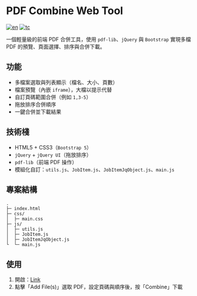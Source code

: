 # PDF Combine Web Tool
[![en](https://img.shields.io/badge/lang-en-red.svg)](https://github.com/enochwong3111/CombinePDFOnline/blob/main/README.md)
[![tc](https://img.shields.io/badge/lang-tc-blue.svg)](https://github.com/enochwong3111/CombinePDFOnline/blob/main/README.tc.md)

一個輕量級的前端 PDF 合併工具，使用 `pdf-lib`、`jQuery` 與 `Bootstrap` 實現多檔 PDF 的預覽、頁面選擇、排序與合併下載。

## 功能

- 多檔案選取與列表顯示（檔名、大小、頁數）
- 檔案預覽（內嵌 `iframe`），大檔以提示代替
- 自訂頁碼範圍合併（例如 `1,3-5`）
- 拖放排序合併順序
- 一鍵合併並下載結果

## 技術棧

- HTML5 + CSS3（`Bootstrap 5`）
- `jQuery` + `jQuery UI`（拖放排序）
- `pdf-lib`（前端 PDF 操作）
- 模組化自訂：`utils.js`、`JobItem.js`、`JobItemJqObject.js`、`main.js`

## 專案結構

```
.
├─ index.html
├─ css/
│  ├─ main.css
├─ js/
│  ├─ utils.js
│  ├─ JobItem.js
│  ├─ JobItemJqObject.js
└  └─ main.js
```

## 使用

1. 開啟：<a href="https://enochwong3111.github.io/CombinePDFOnline/" target="_blank">Link</a>
2. 點擊「Add File(s)」選取 PDF，設定頁碼與順序後，按「Combine」下載